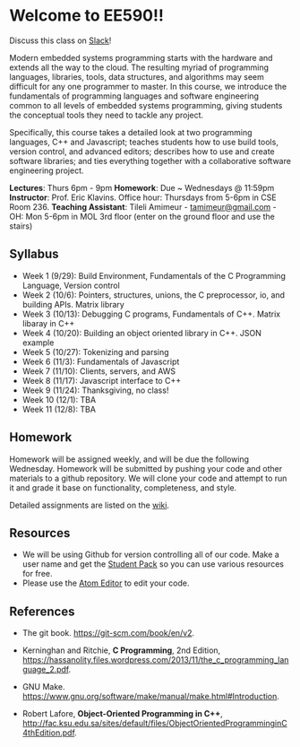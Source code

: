 # Welcome to EE590!!

Discuss this class on [Slack](https://ee590.slack.com/)!

Modern embedded systems programming starts with the hardware and extends all the way to the cloud. The resulting myriad of programming languages, libraries, tools, data structures, and algorithms may seem difficult for any one programmer to master. In this course, we introduce the fundamentals of programming languages and software engineering common to all levels of embedded systems programming, giving students the conceptual tools they need to tackle any project.

Specifically, this course takes a detailed look at two programming languages, C++ and Javascript; teaches students how to use build tools, version control, and advanced editors; describes how to use and create software libraries; and ties everything together with a collaborative software engineering project.

**Lectures**: Thurs 6pm - 9pm
**Homework**: Due ~ Wednesdays @ 11:59pm
**Instructor**: Prof. Eric Klavins. Office hour: Thursdays from 5-6pm in CSE Room 236.
**Teaching Assistant**: Tileli Amimeur  -  tamimeur@gmail.com - OH: Mon 5-6pm in MOL 3rd floor (enter on the ground floor and use the stairs)

## Syllabus

* Week 1 (9/29): Build Environment, Fundamentals of the C Programming Language, Version control
* Week 2 (10/6): Pointers, structures, unions, the C preprocessor, io, and building APIs. Matrix library
* Week 3 (10/13): Debugging C programs, Fundamentals of C++. Matrix libaray in C++
* Week 4 (10/20): Building an object oriented library in C++. JSON example
* Week 5 (10/27): Tokenizing and parsing
* Week 6 (11/3): Fundamentals of Javascript
* Week 7 (11/10): Clients, servers, and AWS
* Week 8 (11/17): Javascript interface to C++
* Week 9 (11/24): Thanksgiving, no class!
* Week 10 (12/1): TBA
* Week 11 (12/8): TBA

## Homework

Homework will be assigned weekly, and will be due the following Wednesday. Homework will be submitted by pushing your code and other materials to a github repository. We will clone your code and attempt to run it and grade it base on functionality, completeness, and style.

Detailed assignments are listed on the [wiki](https://github.com/klavinslab/ee590/wiki).

## Resources

* We will be using Github for version controlling all of our code. Make a user name and get the [Student Pack](https://education.github.com/pack) so you can use various resources for free.
* Please use the [Atom Editor](https://atom.io) to edit your code.

## References

* The git book. https://git-scm.com/book/en/v2.

* Kerninghan and Ritchie, **C Programming**, 2nd Edition, https://hassanolity.files.wordpress.com/2013/11/the_c_programming_language_2.pdf.

* GNU Make. https://www.gnu.org/software/make/manual/make.html#Introduction.

* Robert Lafore, **Object-Oriented Programming in C++**,  http://fac.ksu.edu.sa/sites/default/files/ObjectOrientedProgramminginC4thEdition.pdf.
